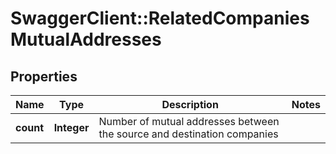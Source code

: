# SwaggerClient::RelatedCompaniesMutualAddresses

## Properties
Name | Type | Description | Notes
------------ | ------------- | ------------- | -------------
**count** | **Integer** | Number of mutual addresses between the source and destination companies | 


